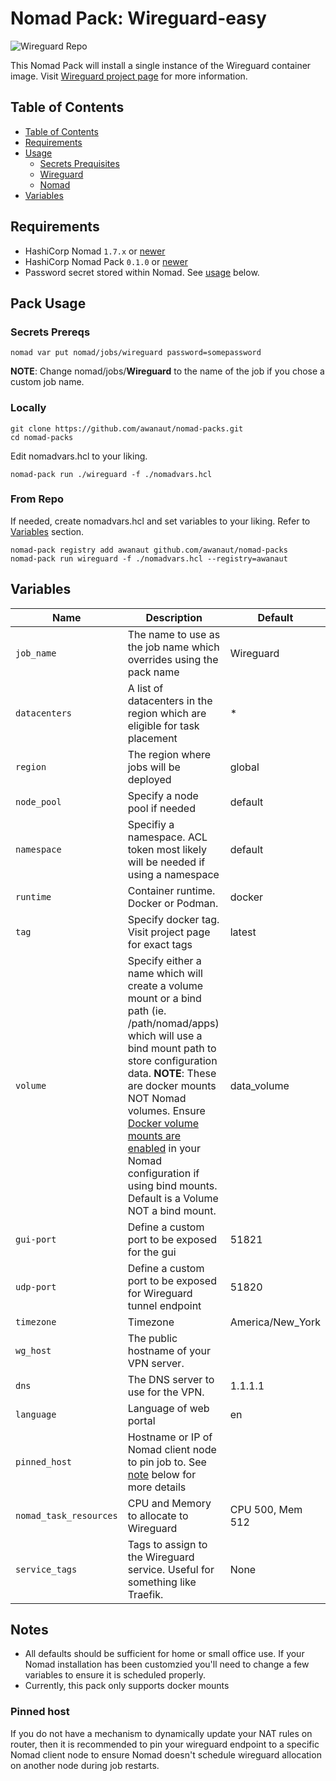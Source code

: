# Nomad Pack: Wireguard-easy

![Wireguard Repo](https://github.com/wg-easy/wg-easy)

This Nomad Pack will install a single instance of the Wireguard container image. Visit [Wireguard project page](https://github.com/wg-easy/wg-easy) for more information. 

## Table of Contents

<!-- TOC -->
  * [Table of Contents](#table-of-contents)
  * [Requirements](#requirements)
  * [Usage](#usage)
    * [Secrets Prequisites](#secrets-prereqs)
    * [Wireguard](#Wireguard)
    * [Nomad](#nomad)
  * [Variables](#variables)
<!-- TOC -->

## Requirements

- HashiCorp Nomad `1.7.x` or [newer](https://developer.hashicorp.com/nomad/install)
- HashiCorp Nomad Pack `0.1.0` or [newer](https://releases.hashicorp.com/nomad-pack/)
- Password secret stored within Nomad. See [usage](#usage) below.

## Pack Usage

### Secrets Prereqs

```nomad var put nomad/jobs/wireguard password=somepassword```

**NOTE**: Change nomad/jobs/**Wireguard** to the name of the job if you chose a custom job name.


### Locally 

```shell
git clone https://github.com/awanaut/nomad-packs.git 
cd nomad-packs
```
Edit nomadvars.hcl to your liking.

```shell
nomad-pack run ./wireguard -f ./nomadvars.hcl
```

### From Repo

If needed, create nomadvars.hcl and set variables to your liking. Refer to [Variables](#variables) section.
```shell
nomad-pack registry add awanaut github.com/awanaut/nomad-packs
nomad-pack run wireguard -f ./nomadvars.hcl --registry=awanaut 
```
 


## Variables

<!-- Include information on the variables from your pack -->
| Name  | Description   | Default |
| ---------------------------------------- | -------------------------------------------------------------------------------------------------------------------------------------- | ------- |
| `job_name`| The name to use as the job name which overrides using the pack name | Wireguard |
| `datacenters` |  A list of datacenters in the region which are eligible for task placement | *
|`region`| The region where jobs will be deployed | global
| `node_pool`| Specify a node pool if needed | default
|`namespace` | Specifiy a namespace. ACL token most likely will be needed if using a namespace | default |
| `runtime` | Container runtime. Docker or Podman. | docker |
| `tag` | Specify docker tag. Visit project page for exact tags| latest|
| `volume` | Specify either a name which will create a volume mount or a bind path (ie. /path/nomad/apps) which will use a bind mount path to store configuration data. **NOTE**: These are docker mounts NOT Nomad volumes. Ensure [Docker volume mounts are enabled](https://developer.hashicorp.com/nomad/docs/drivers/docker#volumes-1) in your Nomad configuration if using bind mounts. Default is a Volume NOT a bind mount. | data_volume|
|`gui-port`|Define a custom port to be exposed for the gui|51821|
| `udp-port` | Define a custom port to be exposed for Wireguard tunnel endpoint|51820|
| `timezone` | Timezone | America/New_York |
| `wg_host` | The public hostname of your VPN server. | |
| `dns` | The DNS server to use for the VPN. | 1.1.1.1 |
| `language` | Language of web portal | en |
| `pinned_host` | Hostname or IP of Nomad client node to pin job to. See [note](#pinned-host) below for more details | |
| `nomad_task_resources` | CPU and Memory to allocate to Wireguard | CPU 500, Mem 512 |
| `service_tags` | Tags to assign to the Wireguard service. Useful for something like Traefik. | None |

## Notes
- All defaults should be sufficient for home or small office use. If your Nomad installation has been customzied you'll need to change a few variables to ensure it is scheduled properly. 
- Currently, this pack only supports docker mounts

### Pinned host
If you do not have a mechanism to dynamically update your NAT rules on router, then it is recommended to pin your wireguard endpoint to a specific Nomad client node to ensure Nomad doesn't schedule wireguard allocation on another node during job restarts. 